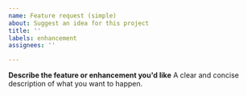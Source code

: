 ```yaml
---
name: Feature request (simple)
about: Suggest an idea for this project
title: ''
labels: enhancement
assignees: ''

---
```


**Describe the feature or enhancement you'd like**
A clear and concise description of what you want to happen.
